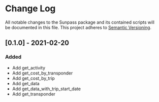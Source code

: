 # Change Log
All notable changes to the Sunpass package and its contained scripts will be documented in this file.
This project adheres to [Semantic Versioning](http://semver.org/).


## [0.1.0] - 2021-02-20
### Added
- Add get_activity
- Add get_cost_by_transponder
- Add get_cost_by_trip
- Add get_data
- Add get_data_with_trip_start_date
- Add get_transponder
